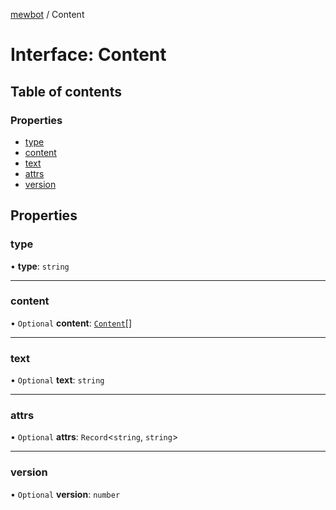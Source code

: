 [mewbot](../README.md) / Content

# Interface: Content

## Table of contents

### Properties

- [type](Content.md#type)
- [content](Content.md#content)
- [text](Content.md#text)
- [attrs](Content.md#attrs)
- [version](Content.md#version)

## Properties

### type

• **type**: `string`

___

### content

• `Optional` **content**: [`Content`](Content.md)[]

___

### text

• `Optional` **text**: `string`

___

### attrs

• `Optional` **attrs**: `Record`<`string`, `string`\>

___

### version

• `Optional` **version**: `number`
